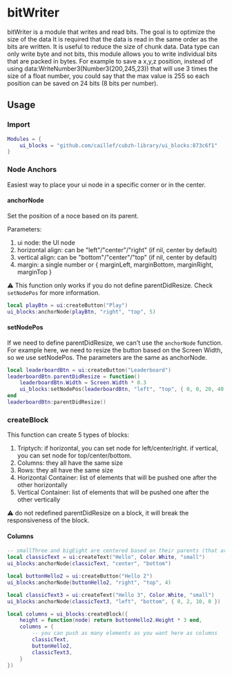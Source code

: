 # bitWriter
bitWriter is a module that writes and read bits.
The goal is to optimize the size of the data
It is required that the data is read in the same order as the bits are written.
It is useful to reduce the size of chunk data.
Data type can only write byte and not bits, this module allows you to write individual bits that are packed in bytes.
For example to save a x,y,z position, instead of using data:WriteNumber3(Number3(200,245,23)) that will use 3 times the size of a float number, you could say that the max value is 255 so each position can be saved on 24 bits (8 bits per number).

## Usage

### Import

```lua
Modules = {
	ui_blocks = "github.com/caillef/cubzh-library/ui_blocks:873c6f1"
}
```

### Node Anchors

Easiest way to place your ui node in a specific corner or in the center.

#### anchorNode

Set the position of a noce based on its parent.

Parameters:
1) ui node: the UI node
2) horizontal align: can be "left"/"center"/"right" (if nil, center by default)
3) vertical align: can be "bottom"/"center"/"top" (if nil, center by default)
4) margin: a single number or { marginLeft, marginBottom, marginRight, marginTop }

⚠️ This function only works if you do not define parentDidResize. Check `setNodePos` for more information.

```lua
local playBtn = ui:createButton("Play")
ui_blocks:anchorNode(playBtn, "right", "top", 5)
```

#### setNodePos

If we need to define parentDidResize, we can't use the `anchorNode` function. For example here, we need to resize the button based on the Screen Width, so we use setNodePos. The parameters are the same as anchorNode.

```lua
local leaderboardBtn = ui:createButton("Leaderboard")
leaderboardBtn.parentDidResize = function()
    leaderboardBtn.Width = Screen.Width * 0.3
    ui_blocks:setNodePos(leaderboardBtn, "left", "top", { 0, 0, 20, 40 }) -- 20 margin left, 40 margin top
end
leaderboardBtn:parentDidResize()
```

### createBlock

This function can create 5 types of blocks:

1) Triptych: if horizontal, you can set node for left/center/right. if vertical, you can set node for top/center/bottom.
2) Columns: they all have the same size
3) Rows: they all have the same size
4) Horizontal Container: list of elements that will be pushed one after the other horizontally
5) Vertical Container: list of elements that will be pushed one after the other vertically

⚠️ do not redefined parentDidResize on a block, it will break the responsiveness of the block.

#### Columns

```lua
-- smallThree and bigEight are centered based on their parents (that are columns)
local classicText = ui:createText("Hello", Color.White, "small")
ui_blocks:anchorNode(classicText, "center", "bottom")

local buttonHello2 = ui:createButton("Hello 2")
ui_blocks:anchorNode(buttonHello2, "right", "top", 4)

local classicText3 = ui:createText("Hello 3", Color.White, "small")
ui_blocks:anchorNode(classicText3, "left", "bottom", { 0, 2, 10, 0 })

local columns = ui_blocks:createBlock({
    height = function(node) return buttonHello2.Height * 3 end,
    columns = {
        -- you can push as many elements as you want here as columns
        classicText,
        buttonHello2,
        classicText3,
    }
})
```